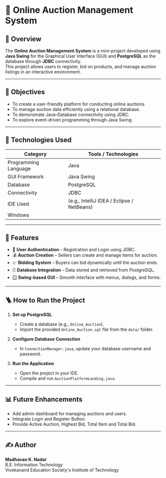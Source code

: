 # 🛒 Online Auction Management System

## 📘 Overview
The **Online Auction Management System** is a mini-project developed using **Java Swing** for the Graphical User Interface (GUI) and **PostgreSQL** as the database through **JDBC** connectivity.  
This project allows users to register, bid on products, and manage auction listings in an interactive environment.

---

## 🎯 Objectives
- To create a user-friendly platform for conducting online auctions.  
- To manage auction data efficiently using a relational database.  
- To demonstrate Java–Database connectivity using JDBC.  
- To explore event-driven programming through Java Swing.

---

## 🧰 Technologies Used
| Category | Tools / Technologies |
|-----------|----------------------|
| Programming Language | Java |
| GUI Framework | Java Swing |
| Database | PostgreSQL |
| Connectivity | JDBC |
| IDE Used | (e.g., IntelliJ IDEA / Eclipse / NetBeans) |
| Windows |

---

## 🧩 Features
- 🔐 **User Authentication** – Registration and Login using JDBC.  
- 💰 **Auction Creation** – Sellers can create and manage items for auction.  
- 📈 **Bidding System** – Buyers can bid dynamically until the auction ends.  
- 🗄️ **Database Integration** – Data stored and retrieved from PostgreSQL.  
- 🪟 **Swing-based GUI** – Smooth interface with menus, dialogs, and forms.

---

## 🪜 How to Run the Project
1. **Set up PostgreSQL**  
   - Create a database (e.g., `Online_Auction`).  
   - Import the provided `Online_Auction.sql` file from the `data/` folder.  

2. **Configure Database Connection**  
   - In `ConnectionManager.java`, update your database username and password.

3. **Run the Application**  
   - Open the project in your IDE.  
   - Compile and run `AuctionPlatformLanding.java`.

---

## 📊 Future Enhancements
- Add admin dashboard for managing auctions and users.  
- Integrate Login and Register Button.  
- Provide Active Auction, Highest Bid, Total Item and Total Bid.

---

## ✍️ Author
**Madhavan K. Nadar**  
B.E. Information Technology  
Vivekanand Education Society's Institute of Technology 
